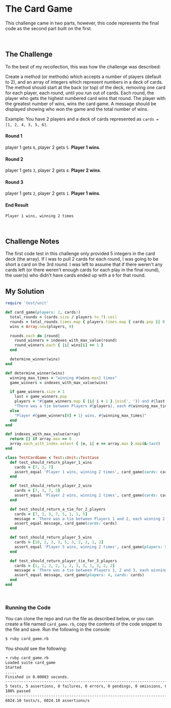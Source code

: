 # The Card Game

This challenge came in two parts, however, this code represents the final code as the second part built on the first.

<br>

## The Challenge

To the best of my recollection, this was how the challenge was described:

Create a method (or methods) which accepts a number of players (default to 2), and an array of integers which represent numbers in a deck of cards. The method should start at the back (or top) of the deck, removing one card for each player, each round, until you run out of cards. Each round, the player who gets the highest numbered card wins that round. The player with the greatest number of wins, wins the card game. A message should be displayed showing who won the game and the total number of wins.

Example: You have 2 players and a deck of cards represented as `cards = [1, 2, 4, 3, 5, 6]`.

#### Round 1

player 1 gets `6`, player 2 gets `5`. **Player 1 wins**.

#### Round 2

player 1 gets `3`, player 2 gets `4`. **Player 2 wins**.

#### Round 3

player 1 gets `2`, player 2 gets `1`. **Player 1 wins**.

#### End Result

`Player 1 wins, winning 2 times`


<br>

## Challenge Notes

The first code test in this challenge only provided 5 integers in the card deck (the array). If I was to pull 2 cards for each round, I was going to be short a card on the 3rd round. I was left to assume that if there weren't any cards left (or there weren't enough cards for each play in the final round), the user(s) who didn't have cards ended up with a `0` for that round.

## My Solution

```ruby
require 'test/unit'

def card_game(players: 2, cards:)
  total_rounds = (cards.size / players.to_f).ceil
  rounds = total_rounds.times.map { players.times.map { cards.pop || 0 } }
  wins = Array.new(players, 0)

  rounds.each do |round|
    round_winners = indexes_with_max_value(round)
    round_winners.each { |i| wins[i] += 1 }
  end

  determine_winner(wins)
end

def determine_winner(wins)
  winning_max_times = "winning #{wins.max} times"
  game_winners = indexes_with_max_value(wins)

  if game_winners.size > 1
    last = game_winners.pop
    players = "#{game_winners.map { |i| i + 1 }.join(', ')} and #{last + 1}"
    "There was a tie between Players #{players}, each #{winning_max_times}"
  else
    "Player #{game_winners[0] + 1} wins, #{winning_max_times}"
  end
end

def indexes_with_max_value(array)
  return [] if array.max == 0
  array.each_with_index.select { |e, i| e == array.max }.map(&:last)
end

class TestCardGame < Test::Unit::TestCase
  def test_should_return_player_1_wins
    cards = [7, 3, 7]
    assert_equal 'Player 1 wins, winning 2 times', card_game(cards: cards)
  end

  def test_should_return_player_2_wins
    cards = [7, 3, 7, 3]
    assert_equal 'Player 2 wins, winning 2 times', card_game(cards: cards)
  end

  def test_should_return_a_tie_for_2_players
    cards = [7, 3, 3, 7, 5, 1, 1, 5]
    message = 'There was a tie between Players 1 and 2, each winning 2 times'
    assert_equal message, card_game(cards: cards)
  end

  def test_should_return_player_5_wins
    cards = [10, 2, 3, 3, 5, 3, 2, 2, 1, 2]
    assert_equal 'Player 5 wins, winning 2 times', card_game(players: 5, cards: cards)
  end

  def test_should_return_player_tie_for_3_players
    cards = [1, 2, 2, 2, 1, 2, 3, 3, 1, 3, 2, 2]
    message = 'There was a tie between Players 1, 2 and 3, each winning 2 times'
    assert_equal message, card_game(players: 4, cards: cards)
  end
end

```

<br>

### Running the Code

You can clone the repo and run the file as described below, or you can create a file named `card_game.rb`, copy the contents of the code snippet to the file and save. Run the following in the console:

```sh
$ ruby card_game.rb
```

You should see the following:

```sh
➜ ruby card_game.rb
Loaded suite card_game
Started
.....
Finished in 0.00083 seconds.
---------------------------------------------------------------------------------------
5 tests, 5 assertions, 0 failures, 0 errors, 0 pendings, 0 omissions, 0 notifications
100% passed
---------------------------------------------------------------------------------------
6024.10 tests/s, 6024.10 assertions/s
```
